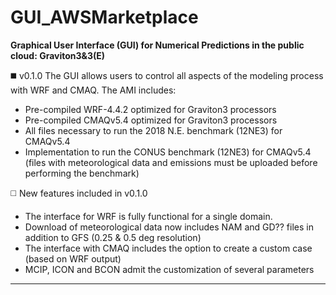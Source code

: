 # GUI_AWSMarketplace

**Graphical User Interface (GUI) for Numerical Predictions in the public cloud: Graviton3&3(E)**

:black_medium_square: v0.1.0
The GUI allows users to control all aspects of the modeling process with WRF and CMAQ.
The AMI includes:
+ Pre-compiled WRF-4.4.2 optimized for Graviton3 processors  
+ Pre-compiled CMAQv5.4 optimized for Graviton3 processors  
+ All files necessary to run the 2018 N.E. benchmark (12NE3) for CMAQv5.4
+ Implementation to run the CONUS benchmark (12NE3) for CMAQv5.4 (files with meteorological data and emissions must be uploaded before performing the benchmark)

:white_medium_square: New features included in v0.1.0
+ The interface for WRF is fully functional for a single domain.
+ Download of meteorological data now includes NAM and GD?? files in addition to GFS (0.25 & 0.5 deg resolution)
+ The interface with CMAQ includes the option to create a custom case (based on WRF output)
+ MCIP, ICON and BCON admit the customization of several parameters

___________________________________________________________________________________________________________________________________________

